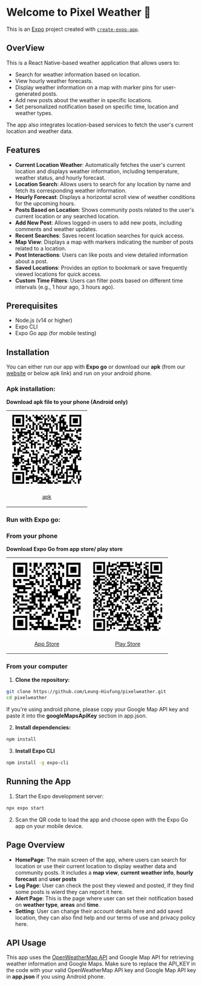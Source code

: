 # Welcome to Pixel Weather 👋

This is an [Expo](https://expo.dev) project created with [`create-expo-app`](https://www.npmjs.com/package/create-expo-app).

## OverView

This is a React Native-based weather application that allows users to:
- Search for weather information based on location.
- View hourly weather forecasts.
- Display weather information on a map with marker pins for user-generated posts.
- Add new posts about the weather in specific locations.
- Set personalized notification based on specific time, location and weather types.

The app also integrates location-based services to fetch the user's current location and weather data.

## Features
- **Current Location Weather**: Automatically fetches the user's current location and displays weather information, including temperature, weather status, and hourly forecast.
- **Location Search**: Allows users to search for any location by name and fetch its corresponding weather information.
- **Hourly Forecast**: Displays a horizontal scroll view of weather conditions for the upcoming hours.
- **Posts Based on Location**: Shows community posts related to the user's current location or any searched location.
- **Add New Post**: Allows logged-in users to add new posts, including comments and weather updates.
- **Recent Searches**: Saves recent location searches for quick access.
- **Map View**: Displays a map with markers indicating the number of posts related to a location.
- **Post Interactions**: Users can like posts and view detailed information about a post.
- **Saved Locations**: Provides an option to bookmark or save frequently viewed locations for quick access.
- **Custom Time Filters**: Users can filter posts based on different time intervals (e.g., 1 hour ago, 3 hours ago).

## Prerequisites

- Node.js (v14 or higher)
- Expo CLI
- Expo Go app (for mobile testing)
## Installation
You can either run our app with **Expo go** or download our **apk** (from our [website](http://149.28.188.65/) or below apk link)  and run on your android phone.

### Apk installation:

  **Download apk file to your phone (Android only)**
      <table>
        <tr>
          <td align="center">
            <a href="https://expo.dev/accounts/jaccup/projects/pixel-weather/builds/a3395872-a2e0-40ad-a2c8-998994d6a62b">
              <img src="assets/images/pixel_weather_qr-code.png" alt="Pixel Weather QR Code" width="200" height="200">
              <p>apk</p>
            </a>
          </td>
        </tr>
      </table>


### Run with Expo go:

### From your phone
  **Download Expo Go from app store/ play store**
      <table>
        <tr>
          <td align="center">
            <a href="https://itunes.apple.com/app/apple-store/id982107779">
              <img src="assets/images/app_store_qr-code.png" alt="App Store QR Code" width="200" height="200">
              <p>App Store</p>
            </a>
          </td>
          <td align="center">
            <a href="https://play.google.com/store/apps/details?id=host.exp.exponent&pcampaignid=web_share">
              <img src="assets/images/play_store_qr-code.png" alt="Play Store QR Code" width="200" height="200">
              <p>Play Store</p>
            </a>
          </td>
        </tr>
      </table>
      

  ### From your computer
  1. **Clone the repository:**
  
  ```bash
  git clone https://github.com/Leung-Hiufung/pixelweather.git
  cd pixelweather
  ```
  If you're using android phone, please copy your Google Map API key and paste it into the **googleMapsApiKey** section in app.json.

  2. **Install dependencies:**
  ```bash
  npm install
  ```

  3. **Install Expo CLI**
  ```bash
  npm install -g expo-cli
  ```

## Running the App
1. Start the Expo development server:
```bash
npx expo start
```

2.  Scan the QR code to load the app and choose open with the Expo Go app on your mobile device.

## Page Overview
- **HomePage**: The main screen of the app, where users can search for location or use their current location to display weather data and community posts. It includes a **map view**, **current weather info**, **hourly forecast** and **user posts**
- **Log Page**: User can check the post they viewed and posted, if they find some posts is wierd they can report it here.
- **Alert Page**: This is the page where user can set their notification based on **weather type**, **areas** and **time**.
- **Setting**: User can change their account details here and add saved location, they can also find help and our terms of use and privacy policy here.
## API Usage

This app uses the [OpenWeatherMap API](https://openweathermap.org/api) and Google Map API for retrieving weather information and Google Maps. Make sure to replace the API_KEY in the code with your valid OpenWeatherMap API key and Google Map API key in **app.json** if you using Android phone.
